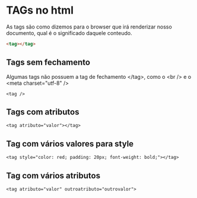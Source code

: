 # TAGs no html

As tags são como dizemos para o browser que irá renderizar nosso documento, qual é o significado daquele conteudo. 

``` html
<tag></tag>
```


## Tags sem fechamento

Algumas tags não possuem a tag de fechamento &lt;/tag>, como o &lt;br /> e o &lt;meta charset="utf-8" />
```
<tag />
```


## Tags com atributos

```
<tag atributo="valor"></tag>
```


## Tag com vários valores para style

```
<tag style="color: red; padding: 20px; font-weight: bold;"></tag>
```


## Tag com vários atributos

```
<tag atributo="valor" outroatributo="outrovalor">
```
